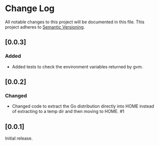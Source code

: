 # Change Log
All notable changes to this project will be documented in this file.
This project adheres to [Semantic Versioning](http://semver.org/).

## [0.0.3]

### Added

- Added tests to check the environment variables returned by gvm.

## [0.0.2]

### Changed

- Changed code to extract the Go distribution directly into HOME instead
  of extracting to a temp dir and then moving to HOME. #1

## [0.0.1]

Initial release.
